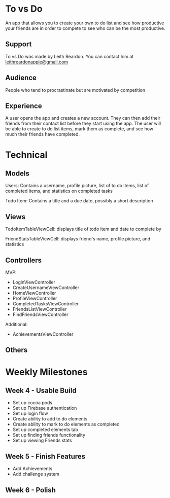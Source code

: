 # To vs Do

An app that allows you to create your own to do list and see how productive your friends are in order to compete to see who can be the most productive.

## Support

To vs Do was made by Leith Reardon.
You can contact him at leithreardonapple@gmail.com

## Audience

People who tend to procrastinate but are motivated by competition

## Experience

A user opens the app and creates a new account. They can then add their friends from their contact list before they start using the app. The user will be able to create to do list items, mark them as complete, and see how much their friends have completed. 

# Technical

## Models

Users:
    Contains a username, profile picture, list of to do items, list of completed items, and statistics on completed tasks

Todo Item:
    Contains a title and a due date, possibly a short description

## Views

TodoItemTableViewCell:
    displays title of todo item and date to complete by

FriendStatsTableViewCell: 
    displays friend's name, profile picture, and statistics

## Controllers

MVP: 
- LoginViewController
- CreateUsernameViewController
- HomeViewController
- ProfileViewController
- CompletedTasksViewController
- FriendsListViewController
- FindFriendsViewController

Additional:
- AchievementsViewController

## Others

# Weekly Milestones

## Week 4 - Usable Build

- Set up cocoa pods
- Set up Firebase authentication
- Set up login flow
- Create ability to add to do elements
- Create ability to mark to do elements as completed
- Set up completed elements tab
- Set up finding friends functionality 
- Set up viewing Friends stats

## Week 5 - Finish Features

- Add Achievements 
- Add challenge system

## Week 6 - Polish



